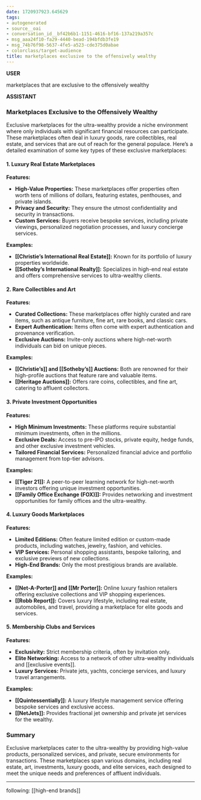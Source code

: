 ```yaml
---
date: 1720937923.645629
tags:
- autogenerated
- source__oai
- conversation_id__bf42b6b1-1151-4616-bf16-137a219a357c
- msg_aaa24f10-fa29-4440-bead-194bfdb3fe19
- msg_74b76f98-5637-4fe5-a523-cde375d0abae
- colorclass/target-audience
title: marketplaces exclusive to the offensively wealthy
---
```


**USER**

marketplaces that are exclusive to the offensively wealthy


**ASSISTANT**

### Marketplaces Exclusive to the Offensively Wealthy

Exclusive marketplaces for the ultra-wealthy provide a niche environment where only individuals with significant financial resources can participate. These marketplaces often deal in luxury goods, rare collectibles, real estate, and services that are out of reach for the general populace. Here’s a detailed examination of some key types of these exclusive marketplaces:

#### 1. Luxury Real Estate Marketplaces

**Features:**
- **High-Value Properties:** These marketplaces offer properties often worth tens of millions of dollars, featuring estates, penthouses, and private islands.
- **Privacy and Security:** They ensure the utmost confidentiality and security in transactions.
- **Custom Services:** Buyers receive bespoke services, including private viewings, personalized negotiation processes, and luxury concierge services.

**Examples:**
- **[[Christie’s International Real Estate]]:** Known for its portfolio of luxury properties worldwide.
- **[[Sotheby’s International Realty]]:** Specializes in high-end real estate and offers comprehensive services to ultra-wealthy clients.

#### 2. Rare Collectibles and Art

**Features:**
- **Curated Collections:** These marketplaces offer highly curated and rare items, such as antique furniture, fine art, rare books, and classic cars.
- **Expert Authentication:** Items often come with expert authentication and provenance verification.
- **Exclusive Auctions:** Invite-only auctions where high-net-worth individuals can bid on unique pieces.

**Examples:**
- **[[Christie’s]] and [[Sotheby’s]] Auctions:** Both are renowned for their high-profile auctions that feature rare and valuable items.
- **[[Heritage Auctions]]:** Offers rare coins, collectibles, and fine art, catering to affluent collectors.

#### 3. Private Investment Opportunities

**Features:**
- **High Minimum Investments:** These platforms require substantial minimum investments, often in the millions.
- **Exclusive Deals:** Access to pre-IPO stocks, private equity, hedge funds, and other exclusive investment vehicles.
- **Tailored Financial Services:** Personalized financial advice and portfolio management from top-tier advisors.

**Examples:**
- **[[Tiger 21]]:** A peer-to-peer learning network for high-net-worth investors offering unique investment opportunities.
- **[[Family Office Exchange (FOX)]]:** Provides networking and investment opportunities for family offices and the ultra-wealthy.

#### 4. Luxury Goods Marketplaces

**Features:**
- **Limited Editions:** Often feature limited edition or custom-made products, including watches, jewelry, fashion, and vehicles.
- **VIP Services:** Personal shopping assistants, bespoke tailoring, and exclusive previews of new collections.
- **High-End Brands:** Only the most prestigious brands are available.

**Examples:**
- **[[Net-A-Porter]] and [[Mr Porter]]:** Online luxury fashion retailers offering exclusive collections and VIP shopping experiences.
- **[[Robb Report]]:** Covers luxury lifestyle, including real estate, automobiles, and travel, providing a marketplace for elite goods and services.

#### 5. Membership Clubs and Services

**Features:**
- **Exclusivity:** Strict membership criteria, often by invitation only.
- **Elite Networking:** Access to a network of other ultra-wealthy individuals and [[exclusive events]].
- **Luxury Services:** Private jets, yachts, concierge services, and luxury travel arrangements.

**Examples:**
- **[[Quintessentially]]:** A luxury lifestyle management service offering bespoke services and exclusive access.
- **[[NetJets]]:** Provides fractional jet ownership and private jet services for the wealthy.

### Summary

Exclusive marketplaces cater to the ultra-wealthy by providing high-value products, personalized services, and private, secure environments for transactions. These marketplaces span various domains, including real estate, art, investments, luxury goods, and elite services, each designed to meet the unique needs and preferences of affluent individuals.


---


following: [[high-end brands]]